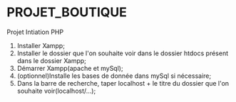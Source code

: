 # PROJET_BOUTIQUE
 Projet Intiation PHP


 1. Installer Xampp;
 2. Installer le dossier que l'on souhaite voir dans le dossier htdocs présent dans le dossier Xampp;
 3. Démarrer Xampp(apache et mySql);
 4. (optionnel)Installe les bases de donnée dans mySql si nécessaire;
 5. Dans la barre de recherche, taper localhost + le titre du dossier que l'on souhaite voir(localhost/...);